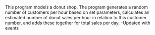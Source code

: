 This program models a donut shop. The program generates a random number of customers per hour based on set parameters, calculates an estimated number of donut sales per hour in relation to this customer number, and adds these together for total sales per day.
-Updated with events
